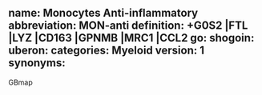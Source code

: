 name: Monocytes Anti-inflammatory
abbreviation: MON-anti
definition: +G0S2 |FTL |LYZ |CD163 |GPNMB |MRC1 |CCL2
go: 
shogoin: 
uberon: 
categories: Myeloid
version: 1 
synonyms:
---
GBmap